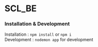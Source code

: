 # SCL_BE
### Installation & Development

Installation : `npm install` or `npm i` <br />
Development : `nodemon app` for development
